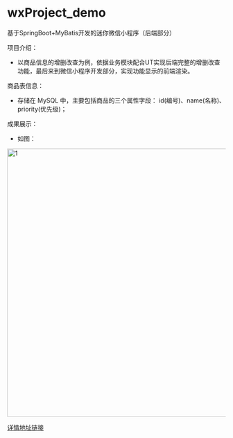 # wxProject_demo
基于SpringBoot+MyBatis开发的迷你微信小程序（后端部分）

项目介绍：
- 以商品信息的增删改查为例，依据业务模块配合UT实现后端完整的增删改查功能，最后来到微信小程序开发部分，实现功能显示的前端渲染。

商品表信息：
- 存储在 MySQL 中，主要包括商品的三个属性字段： id(编号)、name(名称)、priority(优先级)；

成果展示：
- 如图：
<img width="619" alt="1" src="https://user-images.githubusercontent.com/76676599/161070012-9ec16444-53d0-435c-bf9c-dbd9ea820824.png">

[详情地址链接](https://zongpenglin.github.io/posts/77a6dcad/)
